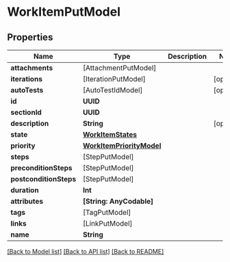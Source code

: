 # WorkItemPutModel

## Properties
Name | Type | Description | Notes
------------ | ------------- | ------------- | -------------
**attachments** | [AttachmentPutModel] |  | 
**iterations** | [IterationPutModel] |  | [optional] 
**autoTests** | [AutoTestIdModel] |  | [optional] 
**id** | **UUID** |  | 
**sectionId** | **UUID** |  | 
**description** | **String** |  | [optional] 
**state** | [**WorkItemStates**](WorkItemStates.md) |  | 
**priority** | [**WorkItemPriorityModel**](WorkItemPriorityModel.md) |  | 
**steps** | [StepPutModel] |  | 
**preconditionSteps** | [StepPutModel] |  | 
**postconditionSteps** | [StepPutModel] |  | 
**duration** | **Int** |  | 
**attributes** | **[String: AnyCodable]** |  | 
**tags** | [TagPutModel] |  | 
**links** | [LinkPutModel] |  | 
**name** | **String** |  | 

[[Back to Model list]](../README.md#documentation-for-models) [[Back to API list]](../README.md#documentation-for-api-endpoints) [[Back to README]](../README.md)


